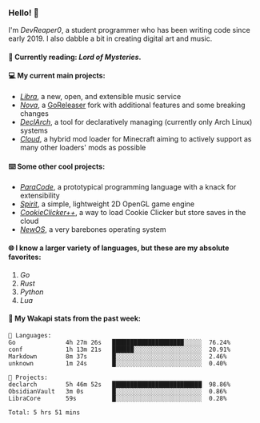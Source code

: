 ### Hello! 👋

I'm _DevReaper0_, a student programmer who has been writing code since early 2019. I also dabble a bit in creating digital art and music.

#### 📖 Currently reading: *Lord of Mysteries*.

#### 💻 My current main projects:

-   _[Libra](https://github.com/LibraMusic)_, a new, open, and extensible music service
-   _[Nova](https://github.com/LibraMusic/Nova)_, a [GoReleaser](https://github.com/goreleaser/goreleaser) fork with additional features and some breaking changes
-   _[DeclArch](https://github.com/DevReaper0/declarch)_, a tool for declaratively managing (currently only Arch Linux) systems
-   _[Cloud](https://github.com/CloudLoaderMC/CloudLoader)_, a hybrid mod loader for Minecraft aiming to actively support as many other loaders' mods as possible

#### ⌨️ Some other cool projects:

-   _[ParaCode](https://github.com/ParaCodeLang/ParaCode)_, a prototypical programming language with a knack for extensibility
-   _[Spirit](https://gitlab.com/DevReaper0/SpiritEngine)_, a simple, lightweight 2D OpenGL game engine
-   _[CookieClicker++](https://github.com/DevReaper0/CookieClickerPlusPlus)_, a way to load Cookie Clicker but store saves in the cloud
-   _[NewOS](https://github.com/DevReaper0/NewOS)_, a very barebones operating system

#### 🌐 I know a larger variety of languages, but these are my absolute favorites:

1. _Go_
2. _Rust_
3. _Python_
4. _Lua_

#### 📡 My Wakapi stats from the past week:

```text
💾 Languages:
Go              4h 27m 26s   ████████████████████░░░░░  76.24%
conf            1h 13m 21s   ██████░░░░░░░░░░░░░░░░░░░  20.91%
Markdown        8m 37s       █░░░░░░░░░░░░░░░░░░░░░░░░  2.46%
unknown         1m 24s       █░░░░░░░░░░░░░░░░░░░░░░░░  0.40%

💼 Projects:
declarch        5h 46m 52s   █████████████████████████  98.86%
ObsidianVault   3m 0s        █░░░░░░░░░░░░░░░░░░░░░░░░  0.86%
LibraCore       59s          █░░░░░░░░░░░░░░░░░░░░░░░░  0.28%

Total: 5 hrs 51 mins
```
